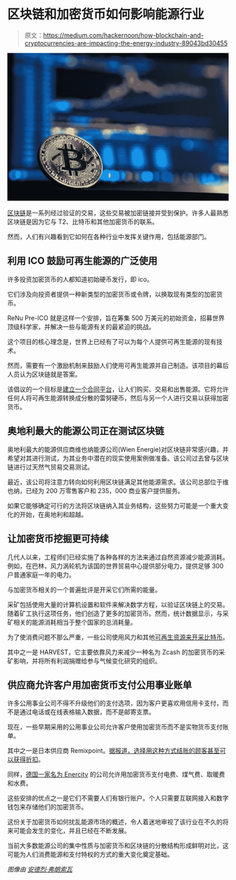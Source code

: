 # 区块链和加密货币如何影响能源行业

> 原文：<https://medium.com/hackernoon/how-blockchain-and-cryptocurrencies-are-impacting-the-energy-industry-89043bd30455>

![](img/be515985fcb1b42039a55e268dd58a83.png)

[区块链](https://hackernoon.com/tagged/blockchain)是一系列经过验证的交易，这些交易被加密链接并受到保护。许多人最熟悉区块链是因为它与 T2、比特币和其他加密货币的联系。

然而，人们有兴趣看到它如何在各种行业中发挥关键作用，包括能源部门。

## 利用 ICO 鼓励可再生能源的广泛使用

许多投资加密货币的人都知道初始硬币发行，即 ico。

它们涉及向投资者提供一种新类型的加密货币或令牌，以换取现有类型的加密货币。

ReNu Pre-ICO 就是这样一个安排，旨在筹集 500 万美元的初始资金，招募世界顶级科学家，并解决一些与能源有关的最紧迫的挑战。

这个项目的核心理念是，世界上已经有了可以为每个人提供可再生能源的现有技术。

然而，需要有一个激励机制来鼓励人们使用可再生能源并自己制造。该项目的幕后人员认为区块链就是答案。

该倡议的一个目标是[建立一个合同平台](http://renucoin.com/green-paper/)，让人们购买、交易和出售能源。它将允许任何人将可再生能源转换成分散的雷努硬币，然后与另一个人进行交易以获得加密货币。

## 奥地利最大的能源公司正在测试区块链

奥地利最大的能源供应商维也纳能源公司(Wien Energie)对区块链非常感兴趣，并希望对其进行测试，为其业务中潜在的现实使用案例做准备。该公司过去曾与区块链进行过天然气贸易交易测试。

最近，该公司将注意力转向如何利用区块链满足其他能源需求。该公司总部位于维也纳，已经为 200 万零售客户和 235，000 商业客户提供服务。

如果它能够确定可行的方法将区块链纳入其业务结构，这些努力可能是一个重大变化的开始，在奥地利和超越。

## 让加密货币挖掘更可持续

几代人以来，工程师们已经实施了各种各样的方法来通过自然资源减少能源消耗。例如，在巴林，风力涡轮机为该国的世界贸易中心提供部分电力，提供足够 300 户普通家庭一年的电力。

与加密货币相关的一个普遍批评是开采它们所需的能量。

采矿包括使用大量的计算机设置和软件来解决数学方程，以验证区块链上的交易。随着矿工执行这项任务，他们创造了更多的加密货币。然而，统计数据显示，与采矿相关的能源消耗相当于整个国家的总消耗量。

为了使消费问题不那么严重，一些公司使用风力和其他[可再生资源来开采比特币](https://thenextweb.com/cryptocurrency/2017/10/12/crypto-mining-renewable-energy-solution-blockchains-carbon-footprint/)。

其中之一是 HARVEST，它主要依靠风力来减少一种名为 Zcash 的加密货币的采矿影响，并将所有利润捐赠给参与气候变化研究的组织。

## 供应商允许客户用加密货币支付公用事业账单

许多公用事业公司不得不升级他们的支付选项，因为客户更喜欢用信用卡支付，而不是通过电话或在线表格输入数据，而不是邮寄支票。

现在，一些早期采用的公用事业公司允许客户使用加密货币而不是实物货币支付账单。

其中之一是日本供应商 Remixpoint。[据报道，选择用这种方式结账的顾客甚至可以获得折扣](https://steemit.com/bitcoin/@dunixious/remixpoint-adds-bitcoin-payments-with-a-discount)。

同样，[德国一家名为 Enercity](https://www.ccn.com/bitcoin-accepted-german-energy-giant-enables-payments/) 的公司允许用加密货币支付电费、煤气费、取暖费和水费。

这些安排的优点之一是它们不需要人们有银行账户。个人只需要互联网接入和数字钱包来存储他们的加密货币。

这份关于加密货币如何扰乱能源市场的概述，令人着迷地审视了该行业在不久的将来可能会发生的变化，并且已经在不断发展。

当前大多数能源公司的集中性质与加密货币和区块链的分散结构形成鲜明对比，这可能为人们消费能源和支付特权的方式的重大变化奠定基础。

*图像由* [*安德烈·弗朗索瓦*](https://unsplash.com/photos/iGYiBhdNTpE?utm_source=unsplash&utm_medium=referral&utm_content=creditCopyText)